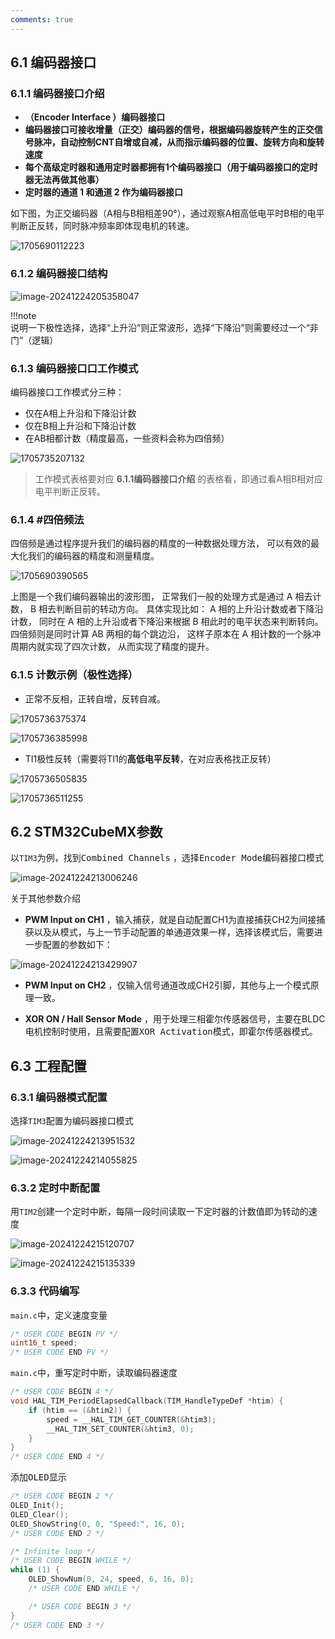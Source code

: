 ```yaml
---
comments: true
---
```



## 6.1 编码器接口

### 6.1.1 编码器接口介绍 

- **（Encoder Interface ）编码器接口**
- **编码器接口可接收增量（正交）编码器的信号，根据编码器旋转产生的正交信号脉冲，自动控制CNT自增或自减，从而指示编码器的位置、旋转方向和旋转速度**
- **每个高级定时器和通用定时器都拥有1个编码器接口（用于编码器接口的定时器无法再做其他事）**
- **定时器的通道 1 和通道 2 作为编码器接口**

如下图，为正交编码器（A相与B相相差90°），通过观察A相高低电平时B相的电平判断正反转，同时脉冲频率即体现电机的转速。

![1705690112223](https://tonmoon.obs.cn-east-3.myhuaweicloud.com/img/tonmoon/1705690112223.png)



### 6.1.2 编码器接口结构

![image-20241224205358047](https://tonmoon.obs.cn-east-3.myhuaweicloud.com/img/tonmoon/image-20241224205358047.png)

!!!note  
    说明一下极性选择，选择“上升沿”则正常波形，选择“下降沿”则需要经过一个“非门”（逻辑）

### 6.1.3 编码器接口口工作模式 

编码器接口工作模式分三种：

- 仅在A相上升沿和下降沿计数
- 仅在B相上升沿和下降沿计数
- 在AB相都计数（精度最高，一些资料会称为四倍频）

![1705735207132](https://tonmoon.obs.cn-east-3.myhuaweicloud.com/img/tonmoon/1705735207132.png)

> 工作模式表格要对应 **6.1.1编码器接口介绍** 的表格看，即通过看A相B相对应电平判断正反转。

### 6.1.4 #四倍频法

四倍频是通过程序提升我们的编码器的精度的一种数据处理方法， 可以有效的最大化我们的编码器的精度和测量精度。 

![1705690390565](https://tonmoon.obs.cn-east-3.myhuaweicloud.com/img/tonmoon/1705690390565.png)

上图是一个我们编码器输出的波形图， 正常我们一般的处理方式是通过 A 相去计数， B 相去判断目前的转动方向。 具体实现比如： A 相的上升沿计数或者下降沿计数， 同时在 A 相的上升沿或者下降沿来根据 B 相此时的电平状态来判断转向。四倍频则是同时计算 AB 两相的每个跳边沿， 这样子原本在 A 相计数的一个脉冲周期内就实现了四次计数， 从而实现了精度的提升。 

### 6.1.5 计数示例（极性选择）

- 正常不反相，正转自增，反转自减。

![1705736375374](https://tonmoon.obs.cn-east-3.myhuaweicloud.com/img/tonmoon/1705736375374.png)

![1705736385998](https://tonmoon.obs.cn-east-3.myhuaweicloud.com/img/tonmoon/1705736385998.png)

- TI1极性反转（需要将TI1的**高低电平反转**，在对应表格找正反转）

![1705736505835](https://tonmoon.obs.cn-east-3.myhuaweicloud.com/img/tonmoon/1705736505835.png)

![1705736511255](https://tonmoon.obs.cn-east-3.myhuaweicloud.com/img/tonmoon/1705736511255.png)



## 6.2 STM32CubeMX参数

以`TIM3`为例，找到<kbd>Combined Channels</kbd> ，选择<kbd>Encoder Mode</kbd>编码器接口模式

![image-20241224213006246](https://tonmoon.obs.cn-east-3.myhuaweicloud.com/img/tonmoon/image-20241224213006246.png)

关于其他参数介绍

- **PWM Input on CH1** ，输入捕获，就是自动配置CH1为直接捕获CH2为间接捕获以及从模式，与上一节手动配置的单通道效果一样，选择该模式后，需要进一步配置的参数如下：

![image-20241224213429907](https://tonmoon.obs.cn-east-3.myhuaweicloud.com/img/tonmoon/image-20241224213429907.png)

- **PWM Input on CH2** ，仅输入信号通道改成CH2引脚，其他与上一个模式原理一致。

- **XOR ON / Hall Sensor Mode** ，用于处理三相霍尔传感器信号，主要在BLDC 电机控制时使用，且需要配置<kbd>XOR Activation</kbd>模式，即霍尔传感器模式。

## 6.3 工程配置

### 6.3.1 编码器模式配置

选择`TIM3`配置为编码器接口模式

![image-20241224213951532](https://tonmoon.obs.cn-east-3.myhuaweicloud.com/img/tonmoon/image-20241224213951532.png)

![image-20241224214055825](https://tonmoon.obs.cn-east-3.myhuaweicloud.com/img/tonmoon/image-20241224214055825.png)

### 6.3.2 定时中断配置

用`TIM2`创建一个定时中断，每隔一段时间读取一下定时器的计数值即为转动的速度

![image-20241224215120707](https://tonmoon.obs.cn-east-3.myhuaweicloud.com/img/tonmoon/image-20241224215120707.png)

![image-20241224215135339](https://tonmoon.obs.cn-east-3.myhuaweicloud.com/img/tonmoon/image-20241224215135339.png)

### 6.3.3 代码编写

`main.c`中，定义速度变量

```C
/* USER CODE BEGIN PV */
uint16_t speed;
/* USER CODE END PV */
```

`main.c`中，重写定时中断，读取编码器速度

```C
/* USER CODE BEGIN 4 */
void HAL_TIM_PeriodElapsedCallback(TIM_HandleTypeDef *htim) {
    if (htim == (&htim2)) {
        speed = __HAL_TIM_GET_COUNTER(&htim3);
        __HAL_TIM_SET_COUNTER(&htim3, 0);
    }
}
/* USER CODE END 4 */
```

添加<kbd>OLED</kbd>显示

```C
/* USER CODE BEGIN 2 */
OLED_Init();
OLED_Clear();
OLED_ShowString(0, 0, "Speed:", 16, 0);
/* USER CODE END 2 */

/* Infinite loop */
/* USER CODE BEGIN WHILE */
while (1) {
    OLED_ShowNum(0, 24, speed, 6, 16, 0);
    /* USER CODE END WHILE */

    /* USER CODE BEGIN 3 */
}
/* USER CODE END 3 */
```





